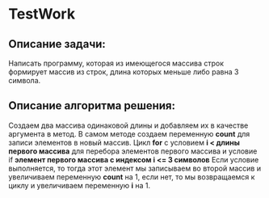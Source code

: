 # TestWork #
## Описание задачи: ##
Написать программу, которая из имеющегося массива строк формирует массив из строк, длина которых меньше либо равна 3 символа.
## Описание алгоритма решения: ##
Создаем два массива одинаковой длины и добавляем их в качестве аргумента в метод. В самом методе создаем переменную **count** для записи элементов в новый массив. Цикл **for** с условием **i < длины первого массива** для перебора элементов первого массива и условие if **элемент первого массива с индексом i <= 3 символов**
Если условие выполняется, то тогда этот элемент мы записываем во второй массив и увеличиваем переменную **count** на 1, если нет, то мы возвращаемся к циклу и увеличиваем переменную **i** на 1.